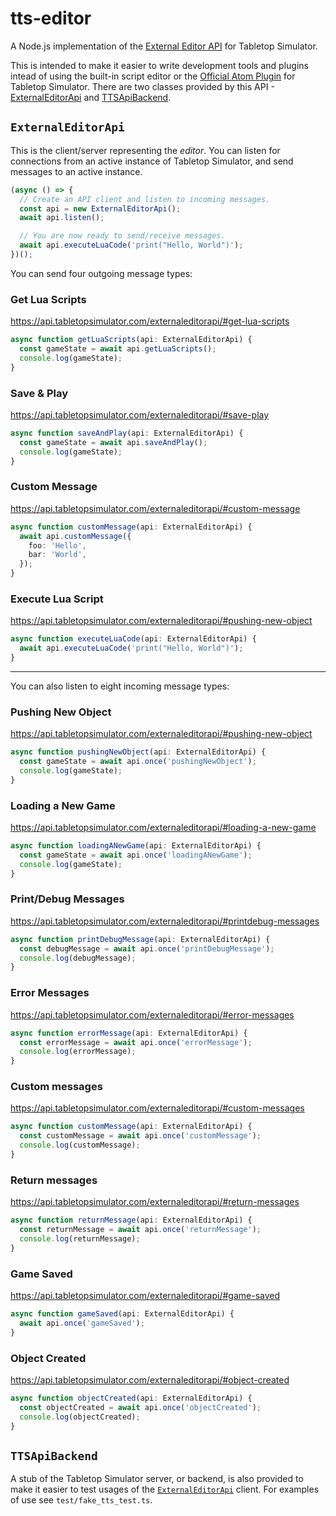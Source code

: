 # tts-editor

A Node.js implementation of the [External Editor API][1] for Tabletop Simulator.

This is intended to make it easier to write development tools and plugins
intead of using the built-in script editor or the [Official Atom Plugin][2] for
Tabletop Simulator. There are two classes provided by this API -
[ExternalEditorApi](#externaleditorapi) and [TTSApiBackend](#ttsapibackend).

## `ExternalEditorApi`

This is the client/server representing the _editor_. You can listen for
connections from an active instance of Tabletop Simulator, and send messages
to an active instance.

```ts
(async () => {
  // Create an API client and listen to incoming messages.
  const api = new ExternalEditorApi();
  await api.listen();

  // You are now ready to send/receive messages.
  await api.executeLuaCode('print("Hello, World")');
})();
```

You can send four outgoing message types:

### Get Lua Scripts

https://api.tabletopsimulator.com/externaleditorapi/#get-lua-scripts

```ts
async function getLuaScripts(api: ExternalEditorApi) {
  const gameState = await api.getLuaScripts();
  console.log(gameState);
}
```

### Save & Play

https://api.tabletopsimulator.com/externaleditorapi/#save-play

```ts
async function saveAndPlay(api: ExternalEditorApi) {
  const gameState = await api.saveAndPlay();
  console.log(gameState);
}
```

### Custom Message

https://api.tabletopsimulator.com/externaleditorapi/#custom-message

```ts
async function customMessage(api: ExternalEditorApi) {
  await api.customMessage({
    foo: 'Hello',
    bar: 'World',
  });
}
```

### Execute Lua Script

https://api.tabletopsimulator.com/externaleditorapi/#pushing-new-object

```ts
async function executeLuaCode(api: ExternalEditorApi) {
  await api.executeLuaCode('print("Hello, World")');
}
```

---

You can also listen to eight incoming message types:

### Pushing New Object

https://api.tabletopsimulator.com/externaleditorapi/#pushing-new-object

```ts
async function pushingNewObject(api: ExternalEditorApi) {
  const gameState = await api.once('pushingNewObject');
  console.log(gameState);
}
```

### Loading a New Game

https://api.tabletopsimulator.com/externaleditorapi/#loading-a-new-game

```ts
async function loadingANewGame(api: ExternalEditorApi) {
  const gameState = await api.once('loadingANewGame');
  console.log(gameState);
}
```

### Print/Debug Messages

https://api.tabletopsimulator.com/externaleditorapi/#printdebug-messages

```ts
async function printDebugMessage(api: ExternalEditorApi) {
  const debugMessage = await api.once('printDebugMessage');
  console.log(debugMessage);
}
```

### Error Messages

https://api.tabletopsimulator.com/externaleditorapi/#error-messages

```ts
async function errorMessage(api: ExternalEditorApi) {
  const errorMessage = await api.once('errorMessage');
  console.log(errorMessage);
}
```

### Custom messages

https://api.tabletopsimulator.com/externaleditorapi/#custom-messages

```ts
async function customMessage(api: ExternalEditorApi) {
  const customMessage = await api.once('customMessage');
  console.log(customMessage);
}
```

### Return messages

https://api.tabletopsimulator.com/externaleditorapi/#return-messages

```ts
async function returnMessage(api: ExternalEditorApi) {
  const returnMessage = await api.once('returnMessage');
  console.log(returnMessage);
}
```

### Game Saved

https://api.tabletopsimulator.com/externaleditorapi/#game-saved

```ts
async function gameSaved(api: ExternalEditorApi) {
  await api.once('gameSaved');
}
```

### Object Created

https://api.tabletopsimulator.com/externaleditorapi/#object-created

```ts
async function objectCreated(api: ExternalEditorApi) {
  const objectCreated = await api.once('objectCreated');
  console.log(objectCreated);
}
```

## `TTSApiBackend`

A stub of the Tabletop Simulator server, or backend, is also provided to make
it easier to test usages of the [`ExternalEditorApi`](#externaleditorapi)
client. For examples of use see `test/fake_tts_test.ts`.

[1]: https://api.tabletopsimulator.com/externaleditorapi/
[2]: https://api.tabletopsimulator.com/externaleditorapi/atom
